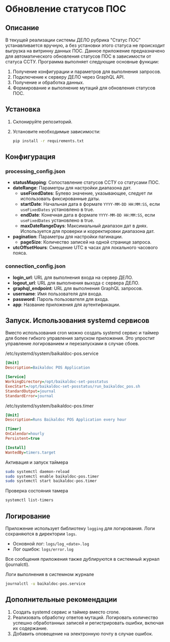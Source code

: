 # Обновление статусов ПОС

## Описание
В текущей реализации системы ДЕЛО рубрика "Статус ПОС" устанавливается вручную, а без установки этого статуса не происходит выгрузка на витринну данных ПОС.
Данное приложение предназначено для автоматического обновления статусов ПОС в зависимости от статуса ССТУ. Программа выполняет следующие основные функции:

1. Получение конфигурации и параметров для выполнения запросов.
2. Подключение к серверу ДЕЛО через GraphQL API.
3. Получение и обработка данных.
4. Формирование и выполнение мутаций для обновления статусов ПОС.

## Установка

1. Склонируйте репозиторий.
2. Установите необходимые зависимости:

    ```bash
    pip install -r requirements.txt
    ```

## Конфигурация

### processing_config.json 

- **statusMapping**: Сопоставление статусов ССТУ со статусами ПОС.
- **dateRange**: Параметры для настройки диапазона дат.
    - **useFixedDates**: Булево значение, указывающее, следует ли использовать фиксированные даты.
    - **startDate**: Начальная дата в формате `YYYY-MM-DD HH:MM:SS`, если `useFixedDates` установлено в true.
    - **endDate**: Конечная дата в формате `YYYY-MM-DD HH:MM:SS`, если `useFixedDates` установлено в true.
    - **maxDateRangeDays**: Максимальный диапазон дат в днях. Используется для проверки и корректировки диапазона дат.
- **pagination**: Параметры для настройки пагинации.
    - **pageSize**: Количество записей на одной странице запроса.
- **utcOffsetHours**: Смещение UTC в часах для локального часового пояса.

### connection_config.json

- **login_url**: URL для выполнения входа на сервер ДЕЛО.
- **logout_url**: URL для выполнения выхода с сервера ДЕЛО.
- **graphql_endpoint**: URL для выполнения GraphQL запросов.
- **username**: Имя пользователя для входа.
- **password**: Пароль пользователя для входа.
- **app**: Название приложения для аутентификации.

## Запуск. Использования systemd сервисов
Вместо использования cron можно создать systemd сервис и таймер для более гибкого управления запуском приложения. Это упростит управление логированием и перезапусками в случае сбоев.

/etc/systemd/system/baikaldoc-pos.service
```ini
[Unit]
Description=Baikaldoc POS Application

[Service]
WorkingDirectory=/opt/baikaldoc-set-posstatus
ExecStart=/opt/baikaldoc-set-posstatus/run_baikaldoc_pos.sh
StandardOutput=journal
StandardError=journal
```

/etc/systemd/system/baikaldoc-pos.timer
```ini
[Unit]
Description=Runs Baikaldoc POS Application every hour

[Timer]
OnCalendar=hourly
Persistent=true

[Install]
WantedBy=timers.target
```

Активация и запуск таймера
```bash
sudo systemctl daemon-reload
sudo systemctl enable baikaldoc-pos.timer
sudo systemctl start baikaldoc-pos.timer
```
Проверка состояния тамера
```bash
systemctl list-timers
```

## Логирование
Приложение использует библиотеку `logging` для логирования. Логи сохраняются в директории `logs`.

- Основной лог: `logs/log_<date>.log`
- Лог ошибок: `logs/error.log`

Все сообщения приложения также дублируются в системный журнал (journalctl).

Логи выполнения в системном журнале
```bash
journalctl -u baikaldoc-pos.service

```

## Дополнительные рекомендации
1. Создать systemd сервис и таймер вместо crone.
2. Реализовать обработку ответов мутаций. Логировать количество успешно обработанных записей и регистрировать ошибки, включая их содержание.
3. Добавить оповещение на электронную почту в случае ошибок.
